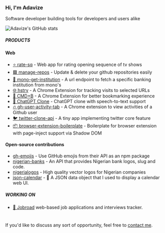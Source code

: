 
### Hi, I'm Adavize

Software developer building tools for developers and users alike

![Adavize's GitHub stats](https://github-readme-stats.vercel.app/api?username=ize-302&show_icons=true&count_private=true&theme=swift)


##### PRODUCTS

#### Web
- [⭐ rate-sq](https://github.com/ize-302/rate-sq) - Web app for rating opening sequence of tv shows
- [🟩 manage-repos](https://github.com/ize-302/manage-repos) - Update & delete your github repositories easily
- [🏦 mono-get-institution](https://github.com/ize-302/mono-get-institution) - A url endpoint to fetch a specific banking institution from mono's
- [🌐 hstry](https://github.com/ize-302/hstry) - A Chrome Extension for tracking visits to selected URLs
- [🔖 CMD+B](https://cmdb.ize-302.dev) - A Chrome Extension for better bookmarking experience
- [🤖 ChatGPT Clone](https://github.com/ize-302/openai-playground-clone) - ChatGPT clone with speech-to-text support
- [🔥 gh-user-activity-tab](https://github.com/ize-302/gh-user-activity-tab) - A Chrome extension to view activities of a Github user
- [🐦 twitter-clone-api](https://github.com/ize-302/twitter-clone-api) - A tiny app implementing twitter core feature
- [📦 browser-extension-boilerplate](https://github.com/ize-302/browser-extension-boilerplate) - Boilerplate for browser extension with page-inject support via Shadow DOM

#### Open-source contributions
- [gh-emojis](https://github.com/privatenumber/gh-emojis) - Use GitHub emojis from their API as an npm package
- [nigerian-banks](https://github.com/ichtrojan/nigerian-banks) - An API that provides Nigerian bank logos, slug and code.
- [nigerialogos](https://github.com/PaystackHQ/nigerialogos) - High quality vector logos for Nigerian companies
- [json-calendar](https://github.com/rxgx/json-calendar) - 📆 A JSON data object that I used to display a calendar web UI.

##### WORKING ON
- [💼 Jobroad](https://jobraod.co) web-based job applications and interviews tracker.

#
If you'd like to discuss any sort of opportunity, feel free to [contact me](mailto:adavizeozorku@gmail.com).
